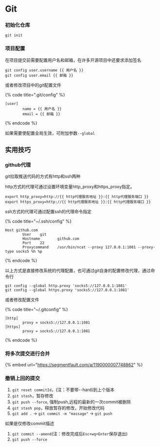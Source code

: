 # Git

### 初始化仓库

```text
git init
```

### 项目配置

在项目提交前需要配置用户名和邮箱，在许多开源项目中还要求添加签名

```text
git config user.username {{ 用户名 }}
git config user.email {{ 邮箱 }}
```

或者修改项目中的git配置文件

{% code title=".git/config" %}
```text
[user]
        name = {{ 用户名 }}
        email = {{ 邮箱 }}
```
{% endcode %}

如果需要使配置全局生效，可附加参数`--global`

## 实用技巧

### github代理

git拉取推送代码的方式有http和ssh两种

http方式的代理可通过设置环境变量http\_proxy和https\_proxy指定。

```text
export http_proxy=http://{{ http代理服务地址 }}:{{ http代理服务端口 }}
export https_proxy=http://{{ http代理服务地址 }}:{{ http代理服务端口 }}
```

ssh方式的代理可通过配置ssh的代理命令指定

{% code title="~/.ssh/config" %}
```text
Host github.com
        User    git
        Hostname        github.com
        Port    22
        Proxycommand    /usr/bin/ncat --proxy 127.0.0.1:1081 --proxy-type socks5 %h %p
```
{% endcode %}

以上方式是直接修改系统的代理配置，也可通过git自身的配置修改代理，通过命令行

```text
git config --global http.proxy 'socks5://127.0.0.1:1081'
git config --global https.proxy 'socks5://127.0.0.1:1081'
```

或者修改配置文件

{% code title="~/.gitconfig" %}
```text
[http]
        proxy = socks5://127.0.0.1:1081
[https]
        proxy = socks5://127.0.0.1:1081
```
{% endcode %}

### 将多次提交进行合并

{% embed url="https://segmentfault.com/a/1190000007748862" %}

### 撤销上回的提交

1. `git reset commitId`，\(注：不要带--hard\)到上个版本  
2. `git stash`，暂存修改  
3. `git push --force`, 强制push,远程的最新的一次commit被删除  
4. `git stash pop`，释放暂存的修改，开始修改代码  
5. `git add .` -&gt; `git commit -m "massage"` -&gt; `git push`

如果是仅修改commit描述

1. `git commit --amend`\(注：修改完成后`Esc+wq+Enter`保存退出\)  
2. `git push --force`

